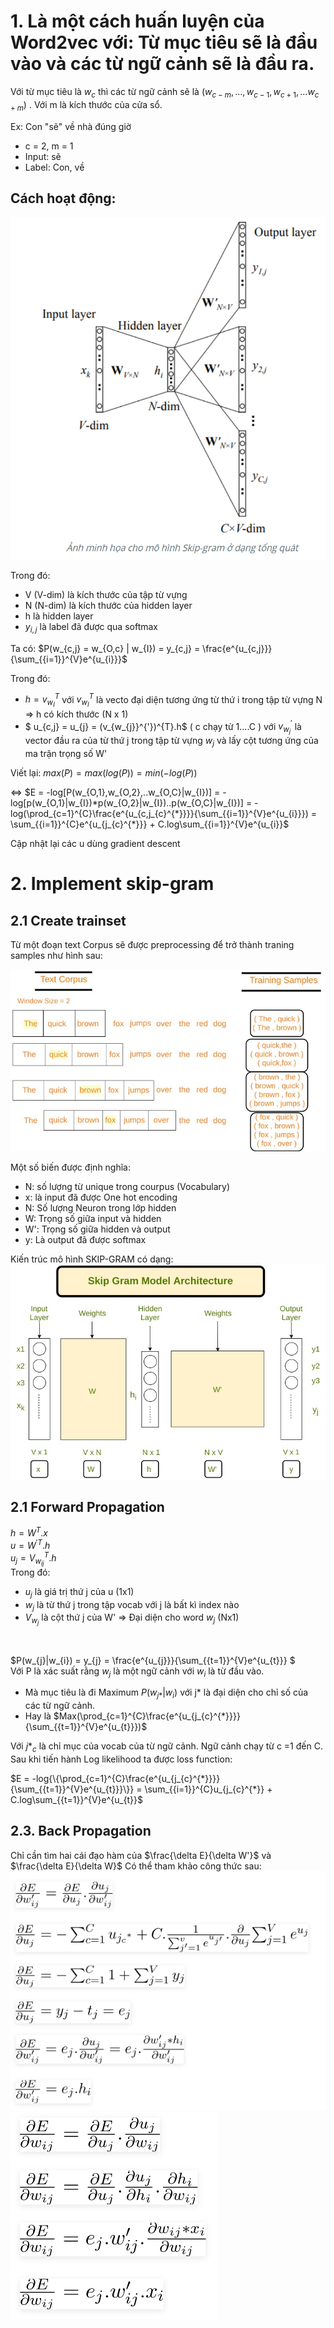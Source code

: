 # 1. Là một cách huấn luyện của Word2vec với: Từ mục tiêu sẽ là đầu vào và các từ ngữ cảnh sẽ là đầu ra.
Với từ mục tiêu là $w_{c}$ thì các từ ngữ cảnh sẽ là $(w_{c-m},...,w_{c-1},w_{c+1},...w_{c+m})$ . Với m là kích thước của cửa sổ.

Ex: Con "sẽ" về nhà đúng giờ
- c = 2, m = 1
- Input: sẽ
- Label: Con, về

## Cách hoạt động:
<img src="img/skipgram.png" />

Trong đó:
- V (V-dim) là kích thước của tập từ vựng
- N (N-dim) là kích thước của hidden layer
- h là hidden layer
- $y_{i,j}$ là label đã được qua softmax

Ta có:   $P(w_{c,j} = w_{O,c} | w_{I}) = y_{c,j} = \frac{e^{u_{c,j}}}{\sum_{{i=1}}^{V}e^{u_{i}}}$
    
Trong đó: 
- $h = v_{w_{I}}^{T}$ với $v_{w_{I}}^{T}$ là vecto đại diện tương ứng từ thứ i trong tập từ vựng N => h có kích thước (N x 1)
- $ u_{c,j} = u_{j} = (v_{w_{j}}^{'})^{T}.h$ ( c chạy từ 1....C ) với $v_{w_{j}}^{'}$ là vector đầu ra của từ thứ j trong tập từ vựng $w_{j}$ và lấy cột tương ứng của ma trận trọng số W'

Viết lại:  $max(P) = max(log(P)) = min(-log(P))$

   <=> $E = -log[P(w_{O,1},w_{O,2},..w_{O,C}|w_{I})] = - log[p(w_{O,1}|w_{I})*p(w_{O,2}|w_{I})..p(w_{O,C}|w_{I})] = -log(\prod_{c=1}^{C}\frac{e^{u_{c,j_{c}^{*}}}}{\sum_{{i=1}}^{V}e^{u_{i}}}) = \sum_{{i=1}}^{C}e^{u_{j_{c}^{*}}} + C.log\sum_{{i=1}}^{V}e^{u_{i}}$

Cập nhật lại các u dùng gradient descent


# 2. Implement skip-gram
## 2.1 Create trainset
Từ một đoạn text Corpus sẽ được preprocessing để trở thành traning samples như hình sau:

<img src="img/preprocessing.jpg" />

Một số biến được định nghĩa:
- N: số lượng từ unique trong courpus (Vocabulary)
- x: là input đã được One hot encoding
- N: Số lượng Neuron trong lớp hidden
- W: Trọng số giữa input và hidden
- W': Trọng số giữa hidden và output
- y: Là output đã được softmax 

Kiến trúc mô hình SKIP-GRAM có dạng:
<img src="img/architecture.jpg" />

## 2.1 Forward Propagation
$h = W^{T}.x$ <br>
$u = W^{'T}.h$ <br>
$u_{j} = V_{w_{ij}}^{T}.h$ <br>
   Trong đó:
   - $u_{j}$ là giá trị thứ j của u (1x1)
   - $w_{j}$ là từ thứ j trong tập vocab với j là bất kì index nào  
   - $V_{w_{j}}$ là cột thứ j của W' => Đại diện cho word $w_{j}$  (Nx1)
<br>

$P(w_{j}|w_{i}) = y_{j} = \frac{e^{u_{j}}}{\sum_{{t=1}}^{V}e^{u_{t}}} $ <br>
Với P là xác suất rằng $w_{j}$ là một ngữ cảnh với $w_{i}$ là từ đầu vào.
- Mà mục tiêu là đi Maximum $P(w_{j*}|w_{i})$ với j* là đại diện cho chỉ số của các từ ngữ cảnh. <br>
- Hay là $Max(\prod_{c=1}^{C}\frac{e^{u_{j_{c}^{*}}}}{\sum_{{t=1}}^{V}e^{u_{t}}})$

Với $j*_{c}$ là chỉ mục của vocab của từ ngữ cảnh. Ngữ cảnh chạy từ c =1 đến C. <br>
Sau khi tiến hành Log likelihood ta được loss function:

$E = -log{\{\prod_{c=1}^{C}\frac{e^{u_{j_{c}^{*}}}}{\sum_{{t=1}}^{V}e^{u_{t}}}\}} = \sum_{{i=1}}^{C}u_{j_{c}^{*}} + C.log\sum_{{t=1}}^{V}e^{u_{t}}$


## 2.3. Back Propagation
Chỉ cần tìm hai cái đạo hàm của $\frac{\delta E}{\delta W'}$ và $\frac{\delta E}{\delta W}$
Có thể tham khảo công thức sau:
<img src="img/1.png" />
<img src="img/2.png" />


